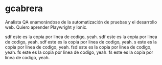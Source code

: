 # gcabrera
Analista QA enamorándose de la automatización de pruebas y el desarrollo web. Quiero aprender Playwright y Ionic.

sdf este es la copia por linea de codigo, yeah.
sdf este es la copia por linea de codigo, yeah.
sdf este es la copia por linea de codigo, yeah.
s este es la copia por linea de codigo, yeah.
fsd este es la copia por linea de codigo, yeah.
fs este es la copia por linea de codigo, yeah.
fs este es la copia por linea de codigo, yeah.



